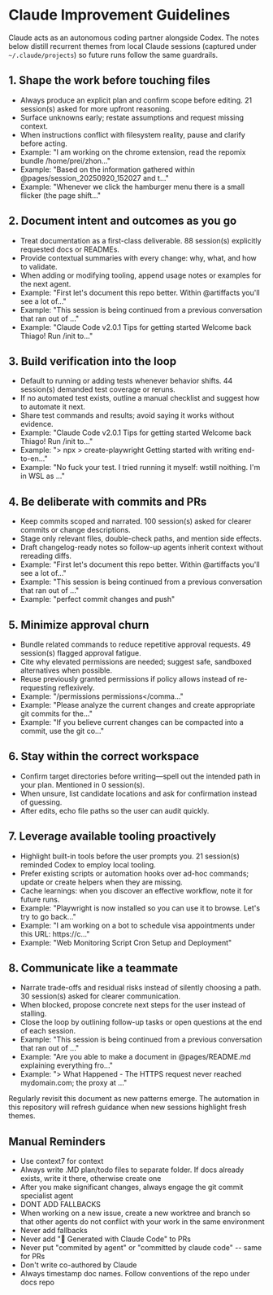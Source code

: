 # Claude Improvement Guidelines

Claude acts as an autonomous coding partner alongside Codex. The notes below distill recurrent themes from local Claude sessions (captured under `~/.claude/projects`) so future runs follow the same guardrails.

## 1. Shape the work before touching files
- Always produce an explicit plan and confirm scope before editing. 21 session(s) asked for more upfront reasoning.
- Surface unknowns early; restate assumptions and request missing context.
- When instructions conflict with filesystem reality, pause and clarify before acting.
- Example: "I am working on the chrome extension, read the repomix bundle /home/prei/zhon..."
- Example: "Based on the information gathered within @pages/session_20250920_152027 and t..."
- Example: "Whenever we click the hamburger menu there is a small flicker (the page shift..."

## 2. Document intent and outcomes as you go
- Treat documentation as a first-class deliverable. 88 session(s) explicitly requested docs or READMEs.
- Provide contextual summaries with every change: why, what, and how to validate.
- When adding or modifying tooling, append usage notes or examples for the next agent.
- Example: "First let's document this repo better. Within @artiffacts you'll see a lot of..."
- Example: "This session is being continued from a previous conversation that ran out of ..."
- Example: "Claude Code v2.0.1 Tips for getting started Welcome back Thiago! Run /init to..."

## 3. Build verification into the loop
- Default to running or adding tests whenever behavior shifts. 44 session(s) demanded test coverage or reruns.
- If no automated test exists, outline a manual checklist and suggest how to automate it next.
- Share test commands and results; avoid saying it works without evidence.
- Example: "Claude Code v2.0.1 Tips for getting started Welcome back Thiago! Run /init to..."
- Example: "<bash-stdout>> npx > create-playwright Getting started with writing end-to-en..."
- Example: "No fuck your test. I tried running it myself: wstill noithing. I'm in WSL as ..."

## 4. Be deliberate with commits and PRs
- Keep commits scoped and narrated. 100 session(s) asked for clearer commits or change descriptions.
- Stage only relevant files, double-check paths, and mention side effects.
- Draft changelog-ready notes so follow-up agents inherit context without rereading diffs.
- Example: "First let's document this repo better. Within @artiffacts you'll see a lot of..."
- Example: "This session is being continued from a previous conversation that ran out of ..."
- Example: "perfect commit changes and push"

## 5. Minimize approval churn
- Bundle related commands to reduce repetitive approval requests. 49 session(s) flagged approval fatigue.
- Cite why elevated permissions are needed; suggest safe, sandboxed alternatives when possible.
- Reuse previously granted permissions if policy allows instead of re-requesting reflexively.
- Example: "<command-name>/permissions</command-name> <command-message>permissions</comma..."
- Example: "Please analyze the current changes and create appropriate git commits for the..."
- Example: "If you believe current changes can be compacted into a commit, use the git co..."

## 6. Stay within the correct workspace
- Confirm target directories before writing—spell out the intended path in your plan. Mentioned in 0 session(s).
- When unsure, list candidate locations and ask for confirmation instead of guessing.
- After edits, echo file paths so the user can audit quickly.

## 7. Leverage available tooling proactively
- Highlight built-in tools before the user prompts you. 21 session(s) reminded Codex to employ local tooling.
- Prefer existing scripts or automation hooks over ad-hoc commands; update or create helpers when they are missing.
- Cache learnings: when you discover an effective workflow, note it for future runs.
- Example: "Playwright is now installed so you can use it to browse. Let's try to go back..."
- Example: "I am working on a bot to schedule visa appointments under this URL: https://c..."
- Example: "Web Monitoring Script Cron Setup and Deployment"

## 8. Communicate like a teammate
- Narrate trade-offs and residual risks instead of silently choosing a path. 30 session(s) asked for clearer communication.
- When blocked, propose concrete next steps for the user instead of stalling.
- Close the loop by outlining follow-up tasks or open questions at the end of each session.
- Example: "This session is being continued from a previous conversation that ran out of ..."
- Example: "Are you able to make a document in @pages/README.md explaining everything fro..."
- Example: "> What Happened - The HTTPS request never reached mydomain.com; the proxy at ..."

Regularly revisit this document as new patterns emerge. The automation in this repository will refresh guidance when new sessions highlight fresh themes.

## Manual Reminders

<!-- manual-claude-guidance:start -->

- Use context7 for context
- Always write .MD plan/todo files to separate folder. If docs already exists, write it there, otherwise create one
- After you make significant changes, always engage the git commit specialist agent
- DONT ADD FALLBACKS
- When working on a new issue, create a new worktree and branch so that other agents do not conflict with your work in the same environment
- Never add fallbacks
- Never add "🤖 Generated with Claude Code" to PRs
- Never put "commited by agent" or "committed by claude code" -- same for PRs
- Don't write co-authored by Claude
- Always timestamp doc names. Follow conventions of the repo under docs repo

<!-- manual-claude-guidance:end -->
